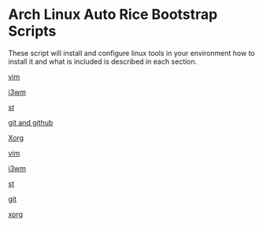 # Arch Linux Auto Rice Bootstrap Scripts

These script will install and configure linux tools in your environment how to install it and what is included 
is described in each section.

[vim](#vim)

[i3wm](#vim)

[st](#st)

[git and github](#git)

[Xorg](#xorg)

<a href="#vim">vim</a>

<a href="i3wm">i3wm</a>

<a href="st">st</a>

<a href="git">git</a>

<a href="xorg">xorg</a>



